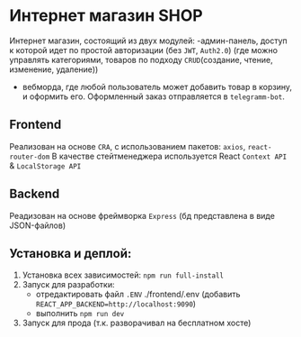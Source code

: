 # Интернет магазин SHOP
Интернет магазин, состоящий из двух модулей:
-админ-панель, доступ к которой идет по простой авторизации (без `JWT`, `Auth2.0`)
 (где можно управлять категориями, товаров по подходу `CRUD`(создание, чтение, изменение, удаление))
 - вебморда, где любой пользователь может добавить товар в корзину, и оформить его. Оформленный заказ отправляется в `telegramm-bot`.

## Frontend
Реализован на основе `CRA`, с использованием пакетов: `axios`, `react-router-dom`
В качестве стейтменеджера используется React `Context API` & `LocalStorage API`

## Backend
Реадизован на основе фреймворка `Express` (бд представлена в виде JSON-файлов)

## Установка и деплой:
1. Установка всех зависимостей:
`npm run full-install`
2. Запуск для разработки:
    - отредактировать файл `.ENV` ./frontend/.env (добавить `REACT_APP_BACKEND=http://localhost:9090`)
    - выполнить `npm run dev`
3. Запуск для прода (т.к. разворачивал на бесплатном хосте)
